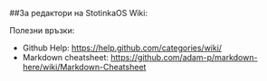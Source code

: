 ##За редактори на StotinkaOS Wiki:

Полезни връзки:

- Github Help: https://help.github.com/categories/wiki/
- Markdown cheatsheet: https://github.com/adam-p/markdown-here/wiki/Markdown-Cheatsheet

